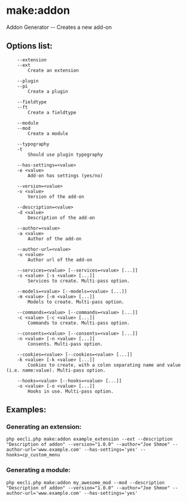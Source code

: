 # make:addon

Addon Generator -- Creates a new add-on

## Options list:

```
    --extension
    --ext
        Create an extension

    --plugin
    --pi
        Create a plugin

    --fieldtype
    --ft
        Create a fieldtype

    --module
    --mod
        Create a module

    --typography
    -t
        Should use plugin typography

    --has-settings=<value>
    -e <value>
        Add-on has settings (yes/no)

    --version=<value>
    -v <value>
        Version of the add-on

    --description=<value>
    -d <value>
        Description of the add-on

    --author=<value>
    -a <value>
        Author of the add-on

    --author-url=<value>
    -u <value>
        Author url of the add-on

    --services=<value> [--services=<value> [...]]
    -s <value> [-s <value> [...]]
        Services to create. Multi-pass option.

    --models=<value> [--models=<value> [...]]
    -m <value> [-m <value> [...]]
        Models to create. Multi-pass option.

    --commands=<value> [--commands=<value> [...]]
    -c <value> [-c <value> [...]]
        Commands to create. Multi-pass option.

    --consents=<value> [--consents=<value> [...]]
    -n <value> [-n <value> [...]]
        Consents. Multi-pass option.

    --cookies=<value> [--cookies=<value> [...]]
    -k <value> [-k <value> [...]]
        Cookies to create, with a colon separating name and value (i.e. name:value). Multi-pass option.

    --hooks=<value> [--hooks=<value> [...]]
    -o <value> [-o <value> [...]]
        Hooks in use. Multi-pass option.

```

## Examples:

### Generating an extension:

`php eecli.php make:addon example_extension --ext --description "Description of addon" --version="1.0.0" --author="Joe Shmoe" --author-url='www.example.com' --has-settings='yes' --hooks=cp_custom_menu`

### Generating a module:

`php eecli.php make:addon my_awesome_mod --mod --description "Description of addon" --version="1.0.0" --author="Joe Shmoe" --author-url='www.example.com' --has-settings='yes'`

